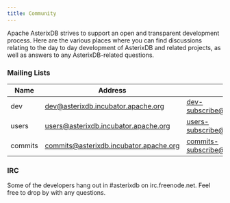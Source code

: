 ```yaml
---
title: Community
---
```


Apache AsterixDB strives to support an open and transparent development process. Here are the various places where you can find discussions relating to the day to day development of AsterixDB and related projects, as well as answers to any AsterixDB-related questions.

### Mailing Lists

| Name     | Address                                   | Subscribe Address |
|----------|-------------------------------------------|---------------------------------------------|
| dev    | dev@asterixdb.incubator.apache.org        | dev-subscribe@asterixdb.incubator.apache.org|
| users | users@asterixdb.incubator.apache.org | users-subscribe@asterixdb.incubator.apache.org | 
| commits  | commits@asterixdb.incubator.apache.org | commits-subscribe@asterixdb.incubator.apache.org |

### IRC

Some of the developers hang out in #asterixdb on irc.freenode.net. Feel free to drop by with any questions.

